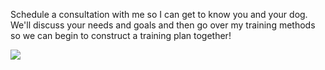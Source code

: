 Schedule a consultation with me so I can get to know you and your dog. We'll discuss your needs and goals and then go over my training methods so we can begin to construct a training plan together!

![]( https://scontent.cdninstagram.com/t51.2885-15/s320x320/e35/14504834_187085055031814_1564449980825993216_n.jpg?ig_cache_key=MTM1ODkwMzc4NzkwNTgzMjQ4NA%3D%3D.2)